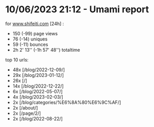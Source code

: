 # 10/06/2023 21:12 - Umami report
for www.shifeiti.com [24h] :

 - 150 (-99) page views
 - 76 (-14) uniques
 - 59 (-11) bounces
 - 2h 2' 13'' (-1h 57' 48'') totaltime


top 10 urls:
 - 48x [/blog/2022-12-09/]
 - 29x [/blog/2023-01-12/]
 - 26x [/]
 - 14x [/blog/2022-12-22/]
 - 6x [/blog/2022-05-07/]
 - 4x [/blog/2023-02-03/]
 - 2x [/blog/categories/%E6%8A%80%E6%9C%AF/]
 - 2x [/about/]
 - 2x [/page/2/]
 - 2x [/blog/2022-08-22/]


